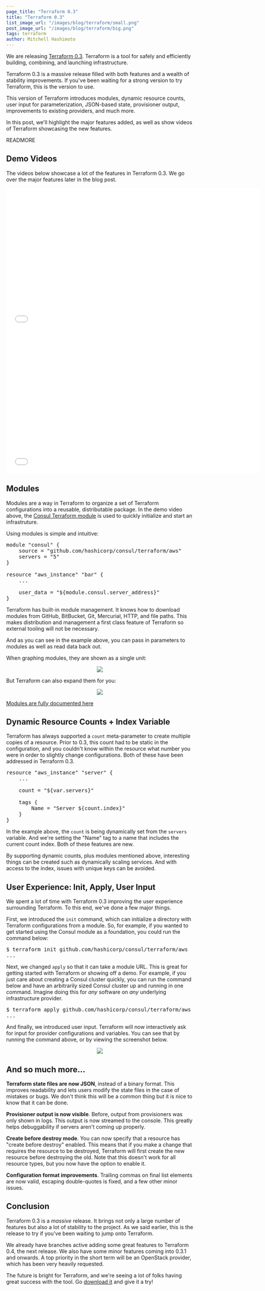 ```yaml
---
page_title: "Terraform 0.3"
title: "Terraform 0.3"
list_image_url: "/images/blog/terraform/small.png"
post_image_url: "/images/blog/terraform/big.png"
tags: terraform
author: Mitchell Hashimoto
---
```


We are releasing [Terraform 0.3](http://www.terraform.io). Terraform is
a tool for safely and efficiently building, combining, and launching
infrastructure.

Terraform 0.3 is a massive release filled with both features and a wealth
of stability improvements. If you've been waiting for a strong version to
try Terraform, this is the version to use.

This version of Terraform introduces modules, dynamic resource counts, user input
for parameterization, JSON-based state, provisioner output, improvements
to existing providers, and much more.

In this post, we'll highlight the major features added, as well as show
videos of Terraform showcasing the new features.

READMORE

## Demo Videos

The videos below showcase a lot of the features in Terraform 0.3. We go
over the major features later in the blog post.

<iframe src="//player.vimeo.com/video/108755280" width="683" height="384" frameborder="0" webkitallowfullscreen mozallowfullscreen allowfullscreen></iframe>

<iframe src="//player.vimeo.com/video/108755983" width="683" height="384" frameborder="0" webkitallowfullscreen mozallowfullscreen allowfullscreen></iframe>

## Modules

Modules are a way in Terraform to organize a set of Terraform configurations
into a reusable, distributable package. In the demo video above, the
[Consul Terraform module](https://github.com/hashicorp/consul/tree/master/terraform/aws)
is used to quickly initialize and start an infrastruture.

Using modules is simple and intuitive:

<pre class="prettyprint">
module "consul" {
	source = "github.com/hashicorp/consul/terraform/aws"
	servers = "5"
}

resource "aws_instance" "bar" {
	...

	user_data = "${module.consul.server_address}"
}
</pre>

Terraform has built-in module management. It knows how to download modules
from GitHub, BitBucket, Git, Mercurial, HTTP, and file paths. This makes
distribution and management a first class feature of Terraform so external
tooling will not be necessary.

And as you can see in the example above, you can pass in parameters
to modules as well as read data back out.

When graphing modules, they are shown as a single unit:

<div style="text-align: center;">
<img src="/images/blog/terraform-0-3/graph.png">
</div>

But Terraform can also expand them for you:

<div style="text-align: center;">
<img src="/images/blog/terraform-0-3/graph-expand.png">
</div>

[Modules are fully documented here](http://www.terraform.io/docs/modules/index.html)

## Dynamic Resource Counts + Index Variable

Terraform has always supported a `count` meta-parameter to create multiple
copies of a resource. Prior to 0.3, this count had to be static in the
configuration, and you couldn't know within the resource what number you were
in order to slightly change configurations. Both of these have been
addressed in Terraform 0.3.

<pre class="prettyprint">
resource "aws_instance" "server" {
	...

	count = "${var.servers}"

	tags {
		Name = "Server ${count.index}"
	}
}
</pre>

In the example above, the `count` is being dynamically set from the
`servers` variable. And we're setting the "Name" tag to a name that
includes the current count index. Both of these features are new.

By supporting dynamic counts, plus modules mentioned above, interesting
things can be created such as dynamically scaling services. And with access
to the index, issues with unique keys can be avoided.

## User Experience: Init, Apply, User Input

We spent a lot of time with Terraform 0.3 improving the user experience
surrounding Terraform. To this end, we've done a few major things.

First, we introduced the `init` command, which can initialize a directory
with Terraform configurations from a module. So, for example, if you wanted
to get started using the Consul module as a foundation, you could run
the command below:

<pre class="prettyprint">
$ terraform init github.com/hashicorp/consul/terraform/aws
...
</pre>

Next, we changed `apply` so that it can take a module URL. This is great
for getting started with Terraform or showing off a demo. For example, if
you just care about creating a Consul cluster quickly, you can run
the command below and have an arbitrarily sized Consul cluster up and
running in one command. Imagine doing this for _any_ software on
_any_ underlying infrastructure provider.

<pre class="prettyprint">
$ terraform apply github.com/hashicorp/consul/terraform/aws
...
</pre>

And finally, we introduced user input. Terraform will now interactively
ask for input for provider configurations and variables. You can see that
by running the command above, or by viewing the screenshot below.

<div style="text-align: center;">
<img src="/images/blog/terraform-0-3/user-input.png">
</div>

## And so much more...

**Terraform state files are now JSON**, instead of a binary format.
This improves readability and lets
users modify the state files in the case of mistakes or bugs. We don't think
this will be a common thing but it is nice to know that it can be done.

**Provisioner output is now visible**. Before, output from provisioners
was only shown in logs. This output is now streamed to the console. This
greatly helps debuggability if servers aren't coming up properly.

**Create before destroy mode**. You can now specify that a resource has
"create before destroy" enabled. This means that if you make a change that
requires the resource to be destroyed, Terraform will first create the
new resource before destroying the old. Note that this doesn't work for
all resource types, but you now have the option to enable it.

**Configuration format improvements**. Trailing commas on final list elements
are now valid, escaping double-quotes is fixed, and a few other minor
issues.

## Conclusion

Terraform 0.3 is a _massive_ release. It brings not only a large number
of features but also a lot of stability to the project. As we said earlier,
this is the release to try if you've been waiting to jump onto Terraform.

We already have branches active adding some great features to Terraform 0.4,
the next release.
We also have some minor features coming into 0.3.1 and onwards. A top
priority in the short term will be an OpenStack provider, which has been
very heavily requested.

The future is bright for Terraform, and we're seeing a lot of folks having
great success with the tool. Go [download it](http://www.terraform.io/downloads.html)
and give it a try!
